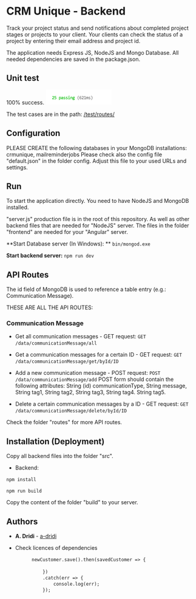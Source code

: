 # CRM Unique - Backend

Track your project status and send notifications about completed project stages or projects to your client. 
Your clients can check the status of a project by entering their email address and project id. 


The application needs Express JS, NodeJS and Mongo Database. All needed dependencies are saved in the package.json.

## Unit test
100% success.
![Screenshot test case results](https://raw.githubusercontent.com/a-dridi/CRMUnique-Backend/main/test_case_info.PNG)

The test cases are in the path: [/test/routes/](https://github.com/a-dridi/CRMUnique-Backend/tree/main/test/routes)

## Configuration

PLEASE CREATE the following databases in your MongoDB installations:
crmunique, mailreminderjobs
Please check also the config file "default.json" in the folder config. Adjust this file to your used URLs and settings.  

## Run
To start the application directly. You need to have NodeJS and MongoDB installed.

"server.js" production file is in the root of this repository. As well as other backend files that are needed for "NodeJS" server. The files in the folder "frontend" are needed for your "Angular" server.

**Start Database server (In Windows): **
`bin/mongod.exe`

**Start backend server:**
`npm run dev`


## API Routes

The id field of MongoDB is used to reference a table entry (e.g.: Communication Message). 

THESE ARE ALL THE API ROUTES:

### Communication Message

- Get all communication messages - GET request:
`GET /data/communicationMessage/all`

- Get a communication messages for a certain ID - GET request:
`GET /data/communicationMessage/get/byId/ID`

- Add a new communication message - POST request:
`POST /data/communicationMessage/add`
POST form should contain the following attributes:
String (id) communicationType, String message, String tag1, String tag2, String tag3, String tag4. String tag5. 

- Delete a certain communication messages by a ID - GET request:
`GET /data/communicationMessage/delete/byId/ID`


Check the folder "routes" for more API routes. 



## Installation (Deployment)

Copy all backend files into the folder "src". 

- Backend:
```
npm install
```
```
npm run build
```

Copy the content of the folder "build" to your server.
 


## Authors

* **A. Dridi** - [a-dridi](https://github.com/a-dridi/)
* Check licences of dependencies



            newCustomer.save().then(savedCustomer => {

                })
                .catch(err => {
                    console.log(err);
                });

